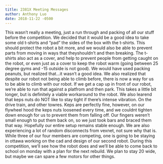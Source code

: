 ```yaml
---
title: 2381X Meeting Messages
author: Anthony Luo
date: 2018-11-22 -0500
---
```

This wasn’t really a meeting, just a run through and packing of all our stuff before the competition. We decided that it would be a good idea to take some old t-shirts and “pad” the sides of the box with the t-shirts. This should protect the robot a bit more, and we would also be able to prevent parts from moving in ways that theyshouldn’t and then breaking. The t-shirts also act as a cover, and help to prevent people from getting caught on the robot, or even just as a cover to keep the robot warm (going between 25 degree gyms and -15 outside is not good). We would have used packing peanuts, but realized that...it wasn’t a good idea.
We also realized that despite our robot not being able to climb before, there is now a way for us to be able to climb with our robot. If we get a cap up in front of our robot, we’re able to run that against a platfrom and then park. This takes a little bit longer, but is definitely a viable workaround to the robot. 
We also learend that keps nuts do NOT like to stay tight if there’s intense vibration. On the drive train, and other towres. Keps are perfectly fine, however, on our flywheel hood the keps nuts loosened every time, and we couldnt tighten down enough for us to prevent them from falling off. Our fingers weren’t small enough to put them back on, so we just took bars and braced them that way. Hopefully our entire setup remains stable enough. We are also experiencing a lot of random disconnects from vexnet, not sure why that is.
While three of our four members are competing, one is going to be staying in ottawa working on the cad and design of our second robot. During this competition, we’ll see how the robot does and we’ll be able to come back to school on monday with a plan for the next rebuild. We plan to stay 20 wide, but maybe we can spare a few motors for other things.
